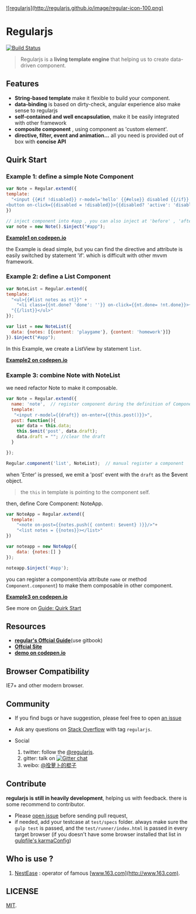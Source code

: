 <a href="http://regularjs.github.io">
  ![regularjs](http://regularjs.github.io/image/regular-icon-100.png)
</a>

# Regularjs


[![Build Status](http://img.shields.io/travis/regularjs/regular/master.svg?style=flat-square)](http://travis-ci.org/regularjs/regular)

> Regularjs is a __living template engine__ that helping us to create data-driven component.




## Features

- __String-based template__ make it flexible to build your component.
- __data-binding__ is based on dirty-check, angular experience also make sense to regularjs
- __self-contained and well encapsulation__, make it be easily integrated with other framework
- __composite component__ , using component as 'custom element'.
- __directive, filter, event and animation...__  all you need is provided out of box with __concise API__



## Quirk Start

### Example 1: __define a simple Note Component__

```javascript
var Note = Regular.extend({
template: 
  "<input {{#if !disabled}} r-model='hello' {{#else}} disabled {{/if}} > {{hello}} \
<button on-click={{disabled = !disabled}}>{{disabled? 'active': 'disable'}} it</button>"
})

// inject component into #app , you can also inject at 'before' , 'after', 'top'.
var note = new Note().$inject("#app"); 

```

__[Example1 on codepen.io](http://codepen.io/leeluolee/pen/JqAaH)__

 the Example is dead simple, but you can find the directive and attribute is easily switched by statement 'if'. which is difficult with other mvvm framework. 


### Example 2: __define a List Component__

```javascript
var NoteList = Regular.extend({
template: 
  "<ul>{{#list notes as nt}}" +
    "<li class={{nt.done? 'done': ''}} on-click={{nt.done= !nt.done}}>{{nt.content}}</li>" + 
  "{{/list}}</ul>"
});

var list = new NoteList({
  data: {notes: [{content: 'playgame'}, {content: 'homework'}]}
}).$inject("#app");


```

In this Example, we create a ListView by statement `list`. 

__[Example2 on codepen.io](http://codepen.io/leeluolee/pen/mAKlL)__


### Example 3: combine Note with NoteList

we need refactor Note to make it composable.

```javascript
var Note = Regular.extend({
  name: 'note',  // register component during the definition of Component
  template: 
   "<input r-model={{draft}} on-enter={{this.post()}}>", 
  post: function(){
    var data = this.data;
    this.$emit('post', data.draft);
    data.draft = ""; //clear the draft
  }

});

Regular.component('list', NoteList);  // manual register a component

```
when 'Enter' is pressed, we emit a 'post' event with the `draft` as the $event object. 

> the `this` in template is pointing to the component self. 

then, define Core Component: NoteApp.

```javascript
var NoteApp = Regular.extend({
  template: 
    "<note on-post={{notes.push({ content: $event} )}}/>"+ 
    "<list notes = {{notes}}></list>"
})

var noteapp = new NoteApp({
    data: {notes:[] }
});

noteapp.$inject('#app');

```

you can register a component(via attribute `name` or method `Component.component`) to make them composable in other component.

__[Example3 on codepen.io](http://codepen.io/leeluolee/pen/bqkLp)__



See more on [Guide: Quirk Start](http://regularjs.github.io/guide/en/getting-start/README.html)

## Resources

* __[regular's Offcial Guide](http://regularjs.github.io/guide/)__(use gitbook)
* __[Offcial Site ](http://regularjs.github.io)__
* __[demo on codepen.io](http://codepen.io/search?q=regularjs&limit=all&depth=everything&show_forks=false)__


## Browser Compatibility

IE7+ and other modern browser. 

## Community

* If you find bugs or have suggestion, please feel free to open [an issue](https://github.com/regularjs/regular/issues)

* Ask any questions on [Stack Overflow](http://stackoverflow.com/questions/tagged/regularjs) with tag `regularjs`. 

* Social 
  1. twitter: follow the [@regularjs](https://twitter.com/regularjs). 
  3. gitter: talk on [![Gitter chat](https://badges.gitter.im/regularjs/regular.png)](https://gitter.im/regularjs/regular)
  2. weibo: [@拴萝卜的棍子](http://weibo.com/luobolee)

## Contribute

__regularjs is still in heavily development__, helping us with feedback. there is some recommend to contributor.

* Please [open issue](https://github.com/regularjs/regular/issues) before sending pull request, 
* if needed, add your testcase at `test/specs` folder. always make sure the `gulp test` is passed, and the `test/runner/index.html` is passed in every target browser (if you doesn't have some browser installed that list in [gulpfile's karmaConfig](https://github.com/regularjs/regular/blob/master/gulpfile.js#L30))


## Who is use ?

1. [NestEase](https://github.com/NetEase) : operator of famous [www.163.com](http://www.163.com).



## LICENSE

[MIT](https://github.com/regularjs/regular/blob/master/LICENSE).



